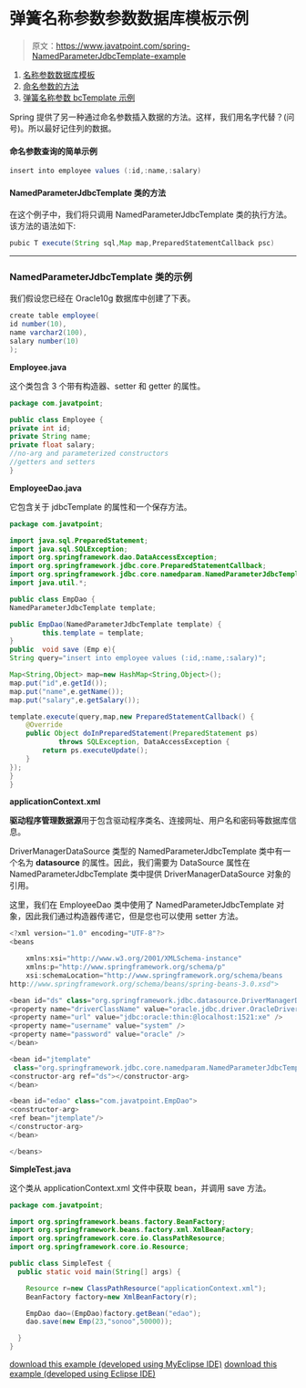 # 弹簧名称参数参数数据库模板示例

> 原文：<https://www.javatpoint.com/spring-NamedParameterJdbcTemplate-example>

1.  [名称参数数据库模板](#)
2.  [命名参数的方法](#)
3.  [弹簧名称参数 bcTemplate 示例](#)

Spring 提供了另一种通过命名参数插入数据的方法。这样，我们用名字代替？(问号)。所以最好记住列的数据。

#### 命名参数查询的简单示例

```java
insert into employee values (:id,:name,:salary)

```

#### NamedParameterJdbcTemplate 类的方法

在这个例子中，我们将只调用 NamedParameterJdbcTemplate 类的执行方法。该方法的语法如下:

```java
pubic T execute(String sql,Map map,PreparedStatementCallback psc)

```

* * *

### NamedParameterJdbcTemplate 类的示例

我们假设您已经在 Oracle10g 数据库中创建了下表。

```java
create table employee(
id number(10),
name varchar2(100),
salary number(10)
);

```

**Employee.java**

这个类包含 3 个带有构造器、setter 和 getter 的属性。

```java
package com.javatpoint;

public class Employee {
private int id;
private String name;
private float salary;
//no-arg and parameterized constructors
//getters and setters
}

```

**EmployeeDao.java**

它包含关于 jdbcTemplate 的属性和一个保存方法。

```java
package com.javatpoint;

import java.sql.PreparedStatement;
import java.sql.SQLException;
import org.springframework.dao.DataAccessException;
import org.springframework.jdbc.core.PreparedStatementCallback;
import org.springframework.jdbc.core.namedparam.NamedParameterJdbcTemplate;
import java.util.*;

public class EmpDao {
NamedParameterJdbcTemplate template;

public EmpDao(NamedParameterJdbcTemplate template) {
		this.template = template;
}
public  void save (Emp e){
String query="insert into employee values (:id,:name,:salary)";

Map<String,Object> map=new HashMap<String,Object>();
map.put("id",e.getId());
map.put("name",e.getName());
map.put("salary",e.getSalary());

template.execute(query,map,new PreparedStatementCallback() {
	@Override
	public Object doInPreparedStatement(PreparedStatement ps)
			throws SQLException, DataAccessException {
		return ps.executeUpdate();
	}
});
}
}

```

**applicationContext.xml**

**驱动程序管理数据源**用于包含驱动程序类名、连接网址、用户名和密码等数据库信息。

DriverManagerDataSource 类型的 NamedParameterJdbcTemplate 类中有一个名为 **datasource** 的属性。因此，我们需要为 DataSource 属性在 NamedParameterJdbcTemplate 类中提供 DriverManagerDataSource 对象的引用。

这里，我们在 EmployeeDao 类中使用了 NamedParameterJdbcTemplate 对象，因此我们通过构造器传递它，但是您也可以使用 setter 方法。

```java
<?xml version="1.0" encoding="UTF-8"?>
<beans

	xmlns:xsi="http://www.w3.org/2001/XMLSchema-instance"
	xmlns:p="http://www.springframework.org/schema/p"
	xsi:schemaLocation="http://www.springframework.org/schema/beans 
http://www.springframework.org/schema/beans/spring-beans-3.0.xsd">

<bean id="ds" class="org.springframework.jdbc.datasource.DriverManagerDataSource">
<property name="driverClassName" value="oracle.jdbc.driver.OracleDriver" />
<property name="url" value="jdbc:oracle:thin:@localhost:1521:xe" />
<property name="username" value="system" />
<property name="password" value="oracle" />
</bean>

<bean id="jtemplate" 
 class="org.springframework.jdbc.core.namedparam.NamedParameterJdbcTemplate">
<constructor-arg ref="ds"></constructor-arg>
</bean>

<bean id="edao" class="com.javatpoint.EmpDao">
<constructor-arg>
<ref bean="jtemplate"/>
</constructor-arg>
</bean>

</beans>

```

**SimpleTest.java**

这个类从 applicationContext.xml 文件中获取 bean，并调用 save 方法。

```java
package com.javatpoint;

import org.springframework.beans.factory.BeanFactory;
import org.springframework.beans.factory.xml.XmlBeanFactory;
import org.springframework.core.io.ClassPathResource;
import org.springframework.core.io.Resource;

public class SimpleTest {
  public static void main(String[] args) {

	Resource r=new ClassPathResource("applicationContext.xml");
	BeanFactory factory=new XmlBeanFactory(r);

	EmpDao dao=(EmpDao)factory.getBean("edao");
	dao.save(new Emp(23,"sonoo",50000));

  }
}

```

[download this example (developed using MyEclipse IDE)](https://static.javatpoint.com/src/sp/NamedParameterJdbcTemplate.zip)
[download this example (developed using Eclipse IDE)](https://static.javatpoint.com/src/sp/eclipse/NamedParameterJdbcTemplate.zip)